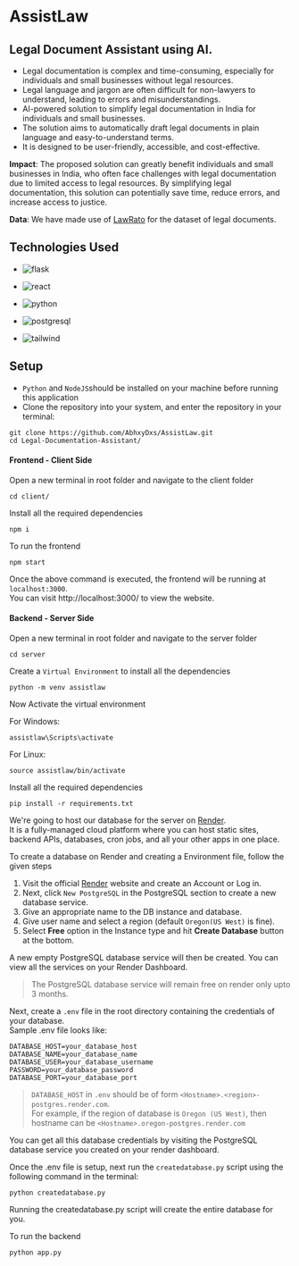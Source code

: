 # AssistLaw
## Legal Document Assistant using AI.

- Legal documentation is complex and time-consuming, especially for individuals and small businesses without legal resources.
- Legal language and jargon are often difficult for non-lawyers to understand, leading to errors and misunderstandings.
- AI-powered solution to simplify legal documentation in India for individuals and small businesses.
- The solution aims to automatically draft legal documents in plain language and easy-to-understand terms.
- It is designed to be user-friendly, accessible, and cost-effective.

**Impact**: The proposed solution can greatly benefit individuals and small businesses in India, who often face challenges with legal documentation due to limited access to legal resources. By simplifying legal documentation, this solution can potentially save time, reduce errors, and increase access to justice. 

**Data**: We have made use of [LawRato](https://lawrato.com/legal-documents) for the dataset of legal documents.

## Technologies Used

- ![flask](https://img.shields.io/badge/flask-%23000.svg?style=for-the-badge&logo=flask&logoColor=white)

- ![react](https://img.shields.io/badge/React-20232A?style=for-the-badge&logo=react&logoColor=61DAFB)

- ![python](https://img.shields.io/badge/Python-FFD43B?style=for-the-badge&logo=python&logoColor=blue)

- ![postgresql](https://img.shields.io/badge/PostgreSQL-4169E1?style=for-the-badge&logo=postgresql&logoColor=white)

- ![tailwind](https://img.shields.io/badge/Tailwind_CSS-38B2AC?style=for-the-badge&logo=tailwind-css&logoColor=white)

## Setup
- `Python` and `NodeJS`should be installed on your machine before running this application
- Clone the repository into your system, and enter the repository in your terminal:
```
git clone https://github.com/AbhxyDxs/AssistLaw.git
cd Legal-Documentation-Assistant/
```

#### Frontend - Client Side

Open a new terminal in root folder and navigate to the client folder

```
cd client/
```

Install all the required dependencies

```
npm i
```

To run the frontend

```
npm start
```

Once the above command is executed, the frontend will be running at ```localhost:3000```.  
You can visit http://localhost:3000/ to view the website.

#### Backend - Server Side

Open a new terminal in root folder and navigate to the server folder 

```
cd server
```

Create a `Virtual Environment` to install all the dependencies

```
python -m venv assistlaw
```

Now Activate the virtual environment

For Windows:  
```
assistlaw\Scripts\activate
```

For Linux:  
```
source assistlaw/bin/activate
```

Install all the required dependencies

```
pip install -r requirements.txt
```
We're going to host our database for the server on [Render](https://render.com/).  
It is a fully-managed cloud platform where you can host static sites, backend APIs, databases, cron jobs, and all your other apps in one place.  

To create a database on Render and creating a Environment file, follow the given steps

1. Visit the official [Render](https://render.com/) website and create an Account or Log in. 
2. Next, click `New PostgreSQL` in the PostgreSQL section to create a new database service. 
3. Give an appropriate name to the DB instance and database.
4. Give user name and select a region (default `Oregon(US West)` is fine).
5. Select <b>Free</b> option in the Instance type and hit <b>Create Database</b> button at the bottom.

A new empty PostgreSQL database service will then be created. You can view all the services on your Render Dashboard.
> The PostgreSQL database service will remain free on render only upto 3 months.


Next, create a `.env` file in the root directory containing the credentials of your database.  
Sample .env file looks like:
```
DATABASE_HOST=your_database_host
DATABASE_NAME=your_database_name
DATABASE_USER=your_database_username
PASSWORD=your_database_password
DATABASE_PORT=your_database_port
```

> ```DATABASE_HOST``` in ```.env``` should be of form ```<Hostname>.<region>-postgres.render.com```.  
> For example, if the region of database is ```Oregon (US West)```, then hostname can be ```<Hostname>.oregon-postgres.render.com```
  

You can get all this database credentials by visiting the PostgreSQL database service you created on your render dashboard.

Once the .env file is setup, next run the `createdatabase.py` script using the following command in the terminal:
```
python createdatabase.py  
```

Running the createdatabase.py script will create the entire database for you.

To run the backend

```
python app.py
```

